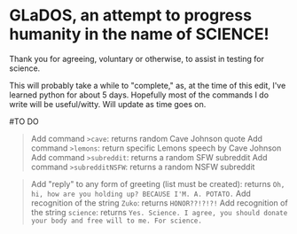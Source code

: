 # GLaDOS, an attempt to progress humanity in the name of SCIENCE!
Thank you for agreeing, voluntary or otherwise, to assist in testing for science.

This will probably take a while to "complete," as, at the time of this edit, I've learned python for about 5 days. Hopefully most of the commands I do write will be useful/witty. Will update as time goes on.

#TO DO
>Add command `>cave`: returns random Cave Johnson quote
>Add command `>lemons`: return specific Lemons speech by Cave Johnson
>Add command `>subreddit`: returns a random SFW subreddit
>Add command `>subredditNSFW`: returns a random NSFW subreddit

>Add "reply" to any form of greeting (list must be created): returns `Oh, hi, how are you holding up? BECAUSE I'M. A. POTATO.`
>Add recognition of the string `Zuko`: returns `HONOR??!?!?!`
>Add recognition of the string `science`: returns `Yes. Science. I agree, you should donate your body and free will to me. For science.`
